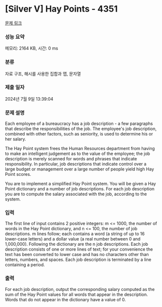 # [Silver V] Hay Points - 4351 

[문제 링크](https://www.acmicpc.net/problem/4351) 

### 성능 요약

메모리: 2164 KB, 시간: 0 ms

### 분류

자료 구조, 해시를 사용한 집합과 맵, 문자열

### 제출 일자

2024년 7월 9일 13:39:04

### 문제 설명

<p>Each employee of a bureaucracy has a job description - a few paragraphs that describe the responsibilities of the job. The employee's job description, combined with other factors, such as seniority, is used to determine his or her salary.</p>

<p>The Hay Point system frees the Human Resources department from having to make an intelligent judgement as to the value of the employee; the job description is merely scanned for words and phrases that indicate responsibility. In particular, job descriptions that indicate control over a large budget or management over a large number of people yield high Hay Point scores.</p>

<p>You are to implement a simplified Hay Point system. You will be given a Hay Point dictionary and a number of job descriptions. For each job description you are to compute the salary associated with the job, according to the system.</p>

### 입력 

 <p>The first line of input contains 2 positive integers: m <= 1000, the number of words in the Hay Point dictionary, and n <= 100, the number of job descriptions. m lines follow; each contains a word (a string of up to 16 lower-case letters) and a dollar value (a real number between 0 and 1,000,000). Following the dictionary are the n job descriptions. Each job description consists of one or more lines of text; for your convenience the text has been converted to lower case and has no characters other than letters, numbers, and spaces. Each job description is terminated by a line containing a period.</p>

### 출력 

 <p>For each job description, output the corresponding salary computed as the sum of the Hay Point values for all words that appear in the description. Words that do not appear in the dictionary have a value of 0.</p>


